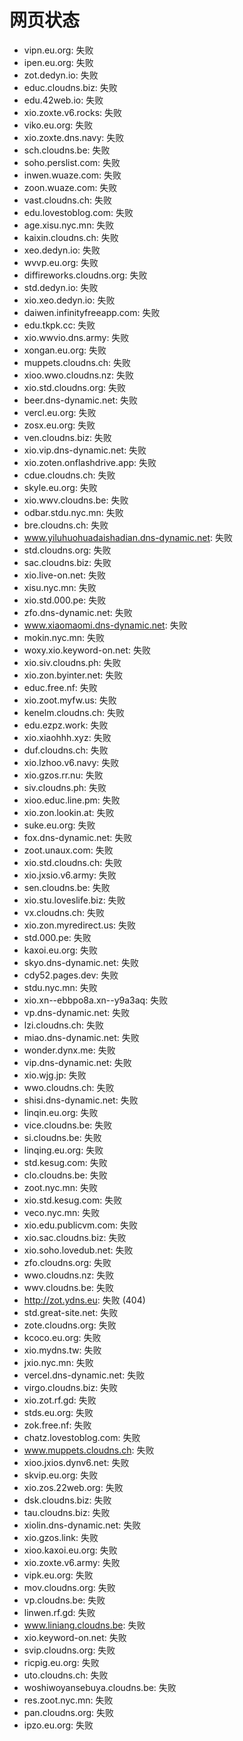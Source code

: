 # 网页状态
- vipn.eu.org: 失败
- ipen.eu.org: 失败
- zot.dedyn.io: 失败
- educ.cloudns.biz: 失败
- edu.42web.io: 失败
- xio.zoxte.v6.rocks: 失败
- viko.eu.org: 失败
- xio.zoxte.dns.navy: 失败
- sch.cloudns.be: 失败
- soho.perslist.com: 失败
- inwen.wuaze.com: 失败
- zoon.wuaze.com: 失败
- vast.cloudns.ch: 失败
- edu.lovestoblog.com: 失败
- age.xisu.nyc.mn: 失败
- kaixin.cloudns.ch: 失败
- xeo.dedyn.io: 失败
- wvvp.eu.org: 失败
- diffireworks.cloudns.org: 失败
- std.dedyn.io: 失败
- xio.xeo.dedyn.io: 失败
- daiwen.infinityfreeapp.com: 失败
- edu.tkpk.cc: 失败
- xio.wwvio.dns.army: 失败
- xongan.eu.org: 失败
- muppets.cloudns.ch: 失败
- xioo.wwo.cloudns.nz: 失败
- xio.std.cloudns.org: 失败
- beer.dns-dynamic.net: 失败
- vercl.eu.org: 失败
- zosx.eu.org: 失败
- ven.cloudns.biz: 失败
- xio.vip.dns-dynamic.net: 失败
- xio.zoten.onflashdrive.app: 失败
- cdue.cloudns.ch: 失败
- skyle.eu.org: 失败
- xio.wwv.cloudns.be: 失败
- odbar.stdu.nyc.mn: 失败
- bre.cloudns.ch: 失败
- www.yiluhuohuadaishadian.dns-dynamic.net: 失败
- std.cloudns.org: 失败
- sac.cloudns.biz: 失败
- xio.live-on.net: 失败
- xisu.nyc.mn: 失败
- xio.std.000.pe: 失败
- zfo.dns-dynamic.net: 失败
- www.xiaomaomi.dns-dynamic.net: 失败
- mokin.nyc.mn: 失败
- woxy.xio.keyword-on.net: 失败
- xio.siv.cloudns.ph: 失败
- xio.zon.byinter.net: 失败
- educ.free.nf: 失败
- xio.zoot.myfw.us: 失败
- kenelm.cloudns.ch: 失败
- edu.ezpz.work: 失败
- xio.xiaohhh.xyz: 失败
- duf.cloudns.ch: 失败
- xio.lzhoo.v6.navy: 失败
- xio.gzos.rr.nu: 失败
- siv.cloudns.ph: 失败
- xioo.educ.line.pm: 失败
- xio.zon.lookin.at: 失败
- suke.eu.org: 失败
- fox.dns-dynamic.net: 失败
- zoot.unaux.com: 失败
- xio.std.cloudns.ch: 失败
- xio.jxsio.v6.army: 失败
- sen.cloudns.be: 失败
- xio.stu.loveslife.biz: 失败
- vx.cloudns.ch: 失败
- xio.zon.myredirect.us: 失败
- std.000.pe: 失败
- kaxoi.eu.org: 失败
- skyo.dns-dynamic.net: 失败
- cdy52.pages.dev: 失败
- stdu.nyc.mn: 失败
- xio.xn--ebbpo8a.xn--y9a3aq: 失败
- vp.dns-dynamic.net: 失败
- lzi.cloudns.ch: 失败
- miao.dns-dynamic.net: 失败
- wonder.dynx.me: 失败
- vip.dns-dynamic.net: 失败
- xio.wjg.jp: 失败
- wwo.cloudns.ch: 失败
- shisi.dns-dynamic.net: 失败
- linqin.eu.org: 失败
- vice.cloudns.be: 失败
- si.cloudns.be: 失败
- linqing.eu.org: 失败
- std.kesug.com: 失败
- clo.cloudns.be: 失败
- zoot.nyc.mn: 失败
- xio.std.kesug.com: 失败
- veco.nyc.mn: 失败
- xio.edu.publicvm.com: 失败
- xio.sac.cloudns.biz: 失败
- xio.soho.lovedub.net: 失败
- zfo.cloudns.org: 失败
- wwo.cloudns.nz: 失败
- wwv.cloudns.be: 失败
- http://zot.ydns.eu: 失败 (404)
- std.great-site.net: 失败
- zote.cloudns.org: 失败
- kcoco.eu.org: 失败
- xio.mydns.tw: 失败
- jxio.nyc.mn: 失败
- vercel.dns-dynamic.net: 失败
- virgo.cloudns.biz: 失败
- xio.zot.rf.gd: 失败
- stds.eu.org: 失败
- zok.free.nf: 失败
- chatz.lovestoblog.com: 失败
- www.muppets.cloudns.ch: 失败
- xioo.jxios.dynv6.net: 失败
- skvip.eu.org: 失败
- xio.zos.22web.org: 失败
- dsk.cloudns.biz: 失败
- tau.cloudns.biz: 失败
- xiolin.dns-dynamic.net: 失败
- xio.gzos.link: 失败
- xioo.kaxoi.eu.org: 失败
- xio.zoxte.v6.army: 失败
- vipk.eu.org: 失败
- mov.cloudns.org: 失败
- vp.cloudns.be: 失败
- linwen.rf.gd: 失败
- www.liniang.cloudns.be: 失败
- xio.keyword-on.net: 失败
- svip.cloudns.org: 失败
- ricpig.eu.org: 失败
- uto.cloudns.ch: 失败
- woshiwoyansebuya.cloudns.be: 失败
- res.zoot.nyc.mn: 失败
- pan.cloudns.org: 失败
- ipzo.eu.org: 失败
